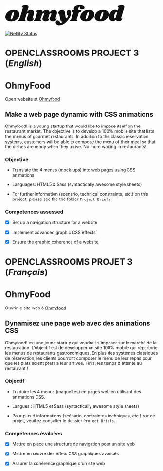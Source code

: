 ![OhmyFood](public/images/logo/ohmyfood.png)

[![Netlify Status](https://api.netlify.com/api/v1/badges/6c4bd65c-45f1-4fe7-b969-06145d6d0a19/deploy-status)](https://app.netlify.com/sites/ohmyfood2021/deploys)

# OPENCLASSROOMS PROJECT 3 (*English*)

# OhmyFood ##
Open website at [Ohmyfood](https://ohmyfood2021.netlify.app/)

## Make a web page dynamic with CSS animations

Ohmyfood! is a young startup that would like to impose itself on the restaurant market. The objective is to develop a 100% mobile site that lists the menus of gourmet restaurants. In addition to the classic reservation systems, customers will be able to compose the menu of their meal so that the dishes are ready when they arrive. No more waiting in restaurants!

### Objective
- Translate the 4 menus (mock-ups) into web pages using CSS animations

- Languages: HTML5 & Sass (syntactically awesome style sheets)

- For further information (scenario, technical constraints, etc.) on this project, please see the the folder `Project Briefs`


### Competences assessed

- [x] Set up a navigation structure for a website
- [x] Implement advanced graphic CSS effects
- [x] Ensure the graphic coherence of a website


# OPENCLASSROOMS PROJET 3 (*Français*)

# OhmyFood ##
Ouvrir le site web à [Ohmyfood](https://ohmyfood2021.netlify.app/)

## Dynamisez une page web avec des animations CSS

Ohmyfood! est une jeune startup qui voudrait s'imposer sur le marché de la restauration. L'objectif est de développer un site 100% mobile qui répertorie les menus de restaurants gastronomiques. En plus des systémes classiques de réservation, les clients pourront composer le menu de leur repas pour que les plats soient prêts à leur arrivée. Finis, les temps d'attente au restaurant !

### Objectif
- Traduire les 4 menus (maquettes) en pages web en utilisant des animations CSS.

- Langues : HTML5 et Sass (syntactically awesome style sheets)

- Pour plus d'informations (scénario, contraintes techniques, etc.) sur ce projet, veuillez consulter le dossier `Project Briefs`.


### Compétences évaluées

- [x] Mettre en place une structure de navigation pour un site web
- [x] Mettre en œuvre des effets CSS graphiques avancés
- [x] Assurer la cohérence graphique d'un site web


